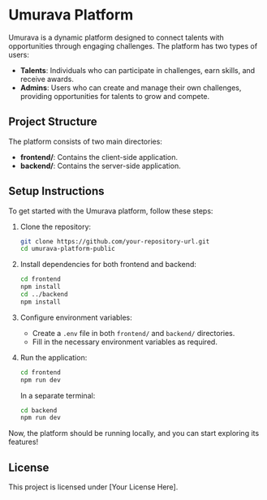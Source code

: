 # Umurava Platform

Umurava is a dynamic platform designed to connect talents with opportunities through engaging challenges. The platform has two types of users:

- **Talents**: Individuals who can participate in challenges, earn skills, and receive awards.
- **Admins**: Users who can create and manage their own challenges, providing opportunities for talents to grow and compete.

## Project Structure

The platform consists of two main directories:
- **frontend/**: Contains the client-side application.
- **backend/**: Contains the server-side application.

## Setup Instructions

To get started with the Umurava platform, follow these steps:

1. Clone the repository:
   ```bash
   git clone https://github.com/your-repository-url.git
   cd umurava-platform-public
   ```

2. Install dependencies for both frontend and backend:
   ```bash
   cd frontend
   npm install
   cd ../backend
   npm install
   ```

3. Configure environment variables:
   - Create a `.env` file in both `frontend/` and `backend/` directories.
   - Fill in the necessary environment variables as required.

4. Run the application:
   ```bash
   cd frontend
   npm run dev
   ```
   In a separate terminal:
   ```bash
   cd backend
   npm run dev
   ```

Now, the platform should be running locally, and you can start exploring its features!

## License
This project is licensed under [Your License Here].

